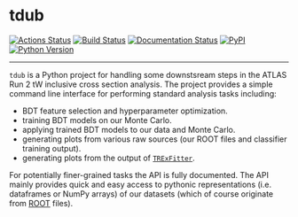 # tdub

[![Actions Status](https://github.com/douglasdavis/tdub/workflows/Linux/macOS/badge.svg)](https://github.com/douglasdavis/tdub/actions)
[![Build Status](https://dev.azure.com/ddavis0485/tdub/_apis/build/status/douglasdavis.tdub?branchName=master)](https://dev.azure.com/ddavis0485/tdub/_build/latest?definitionId=3&branchName=master)
[![Documentation Status](https://readthedocs.org/projects/tdub/badge/?version=latest)](https://tdub.readthedocs.io/)
[![PyPI](https://img.shields.io/pypi/v/tdub?color=teal)](https://pypi.org/project/tdub/)
[![Python Version](https://img.shields.io/pypi/pyversions/tdub)](https://pypi.org/project/tdub/)

---

`tdub` is a Python project for handling some downstsream steps in the
ATLAS Run 2 tW inclusive cross section analysis. The project provides
a simple command line interface for performing standard analysis tasks
including:

- BDT feature selection and hyperparameter optimization.
- training BDT models on our Monte Carlo.
- applying trained BDT models to our data and Monte Carlo.
- generating plots from various raw sources (our ROOT files and
  classifier training output).
- generating plots from the output of
  [`TRExFitter`](https://gitlab.cern.ch/TRExStats/TRExFitter/).

For potentially finer-grained tasks the API is fully documented. The
API mainly provides quick and easy access to pythonic representations
(i.e. dataframes or NumPy arrays) of our datasets (which of course
originate from [ROOT](https://root.cern/) files).
